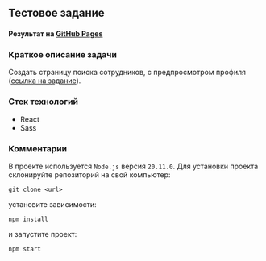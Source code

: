 ## Тестовое задание
#### Результат на [GitHub Pages](https://elenakoch122.github.io/test-zhilfond)  
### Краткое описание задачи
Создать страницу поиска сотрудников, с предпросмотром профиля ([ссылка на задание](https://docs.google.com/document/u/0/d/1duogz2g-vh-vvNzAkDRZu8fA1zr15bk6buCUhUVmrqs/mobilebasic)).
### Стек технологий
- React
- Sass
### Комментарии
В проекте используется `Node.js` версия `20.11.0`.
Для установки проекта склонируйте репозиторий на свой компьютер:
```
git clone <url>
```
установите зависимости:
```
npm install
```
и запустите проект:
```
npm start
```